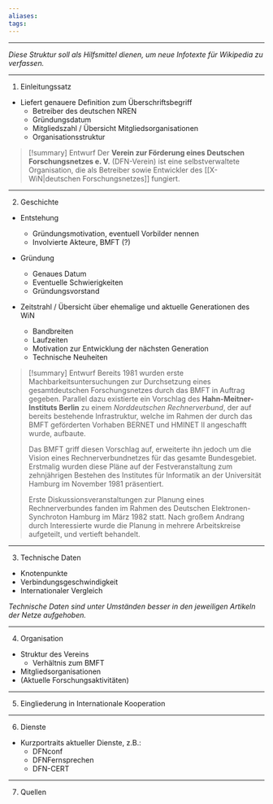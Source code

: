 ```yaml
---
aliases: 
tags:
---
```


***
*Diese Struktur soll als Hilfsmittel dienen, um neue Infotexte für Wikipedia zu verfassen.*
***

1. Einleitungssatz

- Liefert genauere Definition zum Überschriftsbegriff
  - Betreiber des deutschen NREN
  - Gründungsdatum
  - Mitgliedszahl / Übersicht Mitgliedsorganisationen
  - Organisationsstruktur

> [!summary] Entwurf 
> Der **Verein zur Förderung eines Deutschen Forschungsnetzes e. V.** (DFN-Verein) ist eine selbstverwaltete Organisation, die als Betreiber sowie Entwickler des [[X-WiN|deutschen Forschungsnetzes]] fungiert.

***

2. Geschichte

- Entstehung
  - Gründungsmotivation, eventuell Vorbilder nennen
  - Involvierte Akteure, BMFT (?)

- Gründung
  - Genaues Datum
  - Eventuelle Schwierigkeiten
  - Gründungsvorstand

- Zeitstrahl / Übersicht über ehemalige und aktuelle Generationen des WiN
  - Bandbreiten
  - Laufzeiten
  - Motivation zur Entwicklung der nächsten Generation
  - Technische Neuheiten

> [!summary] Entwurf 
> Bereits 1981 wurden erste Machbarkeitsuntersuchungen zur Durchsetzung eines gesamtdeutschen Forschungsnetzes durch das BMFT in Auftrag gegeben. Parallel dazu existierte ein Vorschlag des **Hahn-Meitner-Instituts Berlin** zu einem *Norddeutschen Rechnerverbund*, der auf bereits bestehende Infrastruktur, welche im Rahmen der durch das BMFT geförderten Vorhaben BERNET und HMINET II angeschafft wurde, aufbaute.
> 
> Das BMFT griff diesen Vorschlag auf, erweiterte ihn jedoch um die Vision eines Rechnerverbundnetzes für das gesamte Bundesgebiet. Erstmalig wurden diese Pläne auf der Festveranstaltung zum zehnjährigen Bestehen des Institutes für Informatik an der Universität Hamburg im November 1981 präsentiert.
> 
> Erste Diskussionsveranstaltungen zur Planung eines Rechnerverbundes fanden im Rahmen des Deutschen Elektronen-Synchroton Hamburg im März 1982 statt. Nach großem Andrang durch Interessierte wurde die Planung in mehrere Arbeitskreise aufgeteilt, und vertieft behandelt.

***

3. Technische Daten

- Knotenpunkte
- Verbindungsgeschwindigkeit
- Internationaler Vergleich

*Technische Daten sind unter Umständen besser in den jeweiligen Artikeln der Netze aufgehoben.*

***

4. Organisation

- Struktur des Vereins
  - Verhältnis zum BMFT
- Mitgliedsorganisationen
- (Aktuelle Forschungsaktivitäten)

***

5. Eingliederung in Internationale Kooperation

***

6. Dienste

- Kurzportraits aktueller Dienste, z.B.:
  - DFNconf
  - DFNFernsprechen
  - DFN-CERT

***

7. Quellen
